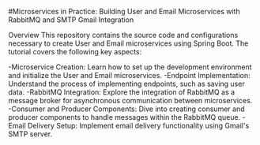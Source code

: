 #Microservices in Practice: Building User and Email Microservices with RabbitMQ and SMTP Gmail Integration

Overview
This repository contains the source code and configurations necessary to create User and Email microservices using Spring Boot. The tutorial covers the following key aspects:

-Microservice Creation: Learn how to set up the development environment and initialize the User and Email microservices.
-Endpoint Implementation: Understand the process of implementing endpoints, such as saving user data.
-RabbitMQ Integration: Explore the integration of RabbitMQ as a message broker for asynchronous communication between microservices.
-Consumer and Producer Components: Dive into creating consumer and producer components to handle messages within the RabbitMQ queue.
-Email Delivery Setup: Implement email delivery functionality using Gmail's SMTP server.
